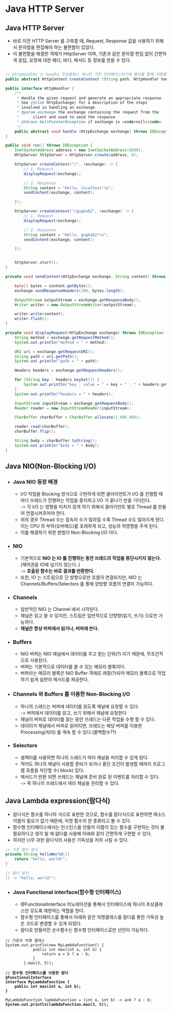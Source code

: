 # Java HTTP Server

## Java HTTP Server

* 바로 이전 HTTP Server 를 구축할 때, Request, Response 값을 사용하기 위해서 문자열을 편집해야 하는 불편함이 있었다.
* 이 불편함을 해결한 객체가 HttpServer 이며, 기존과 같은 문자열 편집 없이 간편하게 응답, 요청에 대한 헤더, 바디, 메서드 등 정보를 얻을 수 있다.

```java

// HttpHandler 는 handle 추상클래스 하나만 가진 인터페이스이기에 람다를 통해 익명클래스를 구현할 수 있다.
public abstract HttpContext createContext (String path, HttpHandler handler) ;

public interface HttpHandler {
    /**
     * Handle the given request and generate an appropriate response.
     * See {@link HttpExchange} for a description of the steps
     * involved in handling an exchange.
     * @param exchange the exchange containing the request from the
     *      client and used to send the response
     * @throws NullPointerException if exchange is <code>null</code>
     */
    public abstract void handle (HttpExchange exchange) throws IOException;
}
```

```java
public void run() throws IOException {
    InetSocketAddress address = new InetSocketAddress(8080);
    HttpServer httpServer = HttpServer.create(address, 0);

    httpServer.createContext("/", (exchange) -> {
        // 1. Request
        displayRequest(exchange);

        // 2. Response
        String content = "Hello, localhost!\n";
        sendContent(exchange, content);

    });

    httpServer.createContext("/gugbab2", (exchange) -> {
        // 1. Request
        displayRequest(exchange);

        // 2. Response
        String content = "Hello, gugbab2!\n";
        sendContent(exchange, content);

    });


    httpServer.start();
}

private void sendContent(HttpExchange exchange, String content) throws IOException {

    byte[] bytes = content.getBytes();
    exchange.sendResponseHeaders(200, bytes.length);

    OutputStream outputStream = exchange.getResponseBody();
    Writer writer = new OutputStreamWriter(outputStream);

    writer.write(content);
    writer.flush();
}

private void displayRequest(HttpExchange exchange) throws IOException {
    String method = exchange.getRequestMethod();
    System.out.println("method = " + method);

    URI uri = exchange.getRequestURI();
    String path = uri.getPath();
    System.out.println("path = " + path);

    Headers headers = exchange.getRequestHeaders();

    for (String key : headers.keySet()) {
        System.out.println("key : value = " + key + " : " + headers.get(key));
    }
    System.out.println("headers = " + headers);

    InputStream inputStream = exchange.getRequestBody();
    Reader reader = new InputStreamReader(inputStream);

    CharBuffer charBuffer = CharBuffer.allocate(1_000_000);

    reader.read(charBuffer);
    charBuffer.flip();

    String body = charBuffer.toString();
    System.out.println("body = " + body);
}
```

## Java NIO(Non-Blocking I/O)

* ### Java NIO 등장 배경
  * I/O 작업을 Blocking 방식으로 구현하게 되면 클라이언트가 I/O 를 진행할 때마다 쓰레드가 진행하는 작업을 중지하고 I/O 가 끝나기 만을 기다린다.\
    \-> 각 I/O 는 영향을 미치지 않게 하기 위해서 클라이언트 별로 Thread 를 만들어 연결시켜주어야 한다.
  * 위의 경우 Thread 수는 접속자 수가 많아질 수록 Thread 수도 많아지게 된다. 이는 CPU 의 부하(오버헤드)를 초래하게 되고, 성능의 악영향을 주게 된다.
  * 이를 해결하기 위한 방법이 Non-Blocking I/O 이다.
* ### NIO
  * 기본적으로 **NIO 는 IO 를 진행하는 동안 쓰레드의 작업을 중단시키지 않는다.**(제어권을 IO에 넘기지 않는다..) \
    \-> **호출된 함수는 바로 결과를 반환한다.**
  * 또한, IO 는 스트림으로 단 방향으로만 흐름이 연결되지만, NIO 는 Channels/Buffers/Selectors 를 통해 양방향 흐름의 연결이 가능하다.
* ### Channels
  * 일반적인 NIO 는 Channel 에서 시작된다.
  * 채널은 읽고 쓸 수 있지만, 스트림은 일반적으로 단뱡향(읽기, 쓰기) 으로만 가능하다.
  * **채널은 항상 버퍼에서 읽거나, 버퍼에 쓴다.**
* ### Buffers
  * NIO 버퍼는 NIO 채널에서 데이터를 주고 받는 단위(?) 이기 때문에, 무조건적으로 사용된다.
  * 버퍼는 기본적으로 데이터를 쓸 수 있는 메모리 블록이다.
  * 버퍼라는 메모리 블록은 NIO Buffer 객체로 래핑(?)되어 메모리 블록으로 작업하기 쉽게 일련의 메서드를 제공한다.
* ### Channels 와 Buffers 를 이용한 Non-Blocking I/O
  * 하나의 스레드는 버퍼에 데이터를 읽도록 채널에 요청할 수 있다.\
    \-> 버퍼에서 데이터를 읽고, 쓰기 위해서 채널에 요청한다
  * 채널이 버퍼로 데이터를 읽는 동안 쓰레드는 다른 작업을 수행 할 수 있다.
  * 데이터가 채널에서 버퍼로 읽어지면, 쓰레드는 해당 버퍼를 이용한 Processing(처리) 를 계속 할 수 있다.(콜백함수??)
* ### Selectors&#x20;
  * 셀렉터를 사용하면 하나의 스레드가 여러 채널을 처리할 수 있게 된다.
  * 적어도 하나의 채널이 사용할 준비가 되거나 중단 조건이 발생할 때까지 프로그램 흐름을 차단할 수( block) 있다.
  * 메서드가 반환 되면 쓰레드는 채널에 준비 완료 된 이벤트를 처리할 수 있다.\
    \-> 즉 하나의 쓰레드에서 여러 채널을 관리할 수 있다.

## Java Lambda expression(람다식)

* 람다식은 함수를 하나의 식으로 표현한 것으로, 함수를 람다식으로 표현하면 메소드 이름이 필요가 없기 때문에, 익명 함수의 한 종류라고 볼 수 있다.
* 함수형 인터페이스에서는 인스턴스를 만들어 이름이 있는 함수를 구현하는 것이 불필요하다고 생각 될 때 람다를 사용해 아래와 같이 간편하게 구현할 수 있다.
* 하지만 너무 과한 람다식의 사용은 가독성을 저하 시킬 수 있다.

```java
// 기존 함수 방식
private String helloWorld(){
    return "hello, world!";
}

// 람다 방식
() -> "hello, world!";
```

* ### Java Functional interface(함수형 인터페이스)
  * @FunctionalInterface 어노테이션을 통해서 인터페이스에 하나의 추상클래스만 갖도록 제한하는 역할을 한다.
  * 함수형 인터페이스를 통해서 아래와 같은 익명클래스를 람다를 통한 가독성 높은 코드로 변경할 수 있게 되었다.
  * 람다로 만들어진 순수함수는 함수형 인터페이스로만 선언이 가능하다.

<pre class="language-java"><code class="lang-java">// 기존의 익명 클래스
System.out.println(new MyLambdaFunction() {
            public int max(int a, int b) {
                return a > b ? a : b;
            }
        }.max(3, 5));
<strong>
</strong><strong>// 함수형 인터페이스를 이용한 람다
</strong><strong>@FunctionalInterface
</strong><strong>interface MyLambdaFunction {
</strong><strong>    public int max(int a, int b);
</strong><strong>}
</strong><strong>
</strong>MyLambdaFunction lambdaFunction = (int a, int b) -> a>b ? a : b;
<strong>System.out.println(lambdaFunction.max(3, 5));
</strong>
</code></pre>
